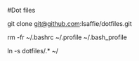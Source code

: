 #Dot files

git clone  git@github.com:lsaffie/dotfiles.git

rm -fr ~/.bashrc ~/.profile ~/.bash_profile

ln -s dotfiles/.* ~/
